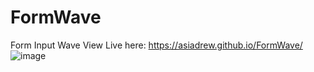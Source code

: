 # FormWave
Form Input Wave
View Live here: https://asiadrew.github.io/FormWave/
![image](https://user-images.githubusercontent.com/102258289/201401863-5381082e-df07-44e7-8a1c-f7bc6e524c46.png)

